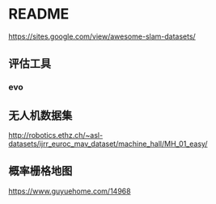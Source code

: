# README  

https://sites.google.com/view/awesome-slam-datasets/



## 评估工具  

### evo  




## 无人机数据集  

http://robotics.ethz.ch/~asl-datasets/ijrr_euroc_mav_dataset/machine_hall/MH_01_easy/  


## 概率栅格地图  

https://www.guyuehome.com/14968
